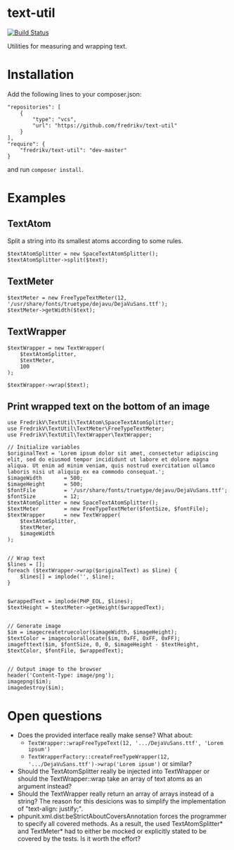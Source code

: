 # text-util
[![Build Status](https://travis-ci.org/fredrikv/text-util.svg?branch=master)](https://travis-ci.org/fredrikv/text-util)

Utilities for measuring and wrapping text.

# Installation
Add the following lines to your composer.json:

    "repositories": [
        {
            "type": "vcs",
            "url": "https://github.com/fredrikv/text-util"
        }
    ],
    "require": {
        "fredrikv/text-util": "dev-master"
    }

and run `composer install`.



# Examples

## TextAtom
Split a string into its smallest atoms according to some rules.

    $textAtomSplitter = new SpaceTextAtomSplitter();
    $textAtomSplitter->split($text);


## TextMeter
    $textMeter = new FreeTypeTextMeter(12, '/usr/share/fonts/truetype/dejavu/DejaVuSans.ttf');
    $textMeter->getWidth($text);


## TextWrapper

    $textWrapper = new TextWrapper(
        $textAtomSplitter,
        $textMeter,
        100
    );

    $textWrapper->wrap($text);

## Print wrapped text on the bottom of an image

    use FredrikV\TextUtil\TextAtom\SpaceTextAtomSplitter;
    use FredrikV\TextUtil\TextMeter\FreeTypeTextMeter;
    use FredrikV\TextUtil\TextWrapper\TextWrapper;

    // Initialize variables
    $originalText = 'Lorem ipsum dolor sit amet, consectetur adipiscing elit, sed do eiusmod tempor incididunt ut labore et dolore magna aliqua. Ut enim ad minim veniam, quis nostrud exercitation ullamco laboris nisi ut aliquip ex ea commodo consequat.';
    $imageWidth       = 500;
    $imageHeight      = 500;
    $fontFile         = '/usr/share/fonts/truetype/dejavu/DejaVuSans.ttf';
    $fontSize         = 12;
    $textAtomSplitter = new SpaceTextAtomSplitter();
    $textMeter        = new FreeTypeTextMeter($fontSize, $fontFile);
    $textWrapper      = new TextWrapper(
        $textAtomSplitter,
        $textMeter,
        $imageWidth
    );


    // Wrap text
    $lines = [];
    foreach ($textWrapper->wrap($originalText) as $line) {
        $lines[] = implode('', $line);
    }


    $wrappedText = implode(PHP_EOL, $lines);
    $textHeight = $textMeter->getHeight($wrappedText);


    // Generate image
    $im = imagecreatetruecolor($imageWidth, $imageHeight);
    $textColor = imagecolorallocate($im, 0xFF, 0xFF, 0xFF);
    imagefttext($im, $fontSize, 0, 0, $imageHeight - $textHeight, $textColor, $fontFile, $wrappedText);


    // Output image to the browser
    header('Content-Type: image/png');
    imagepng($im);
    imagedestroy($im);


# Open questions
* Does the provided interface really make sense? What about:
    * `TextWrapper::wrapFreeTypeText(12, '.../DejaVuSans.ttf', 'Lorem ipsum')`
    * `TextWrapperFactory::createFreeTypeWrapper(12, '.../DejaVuSans.ttf')->wrap('Lorem ipsum')` or similar?
* Should the TextAtomSplitter really be injected into TextWrapper or should the
  TextWrapper::wrap take an array of text atoms as an argument instead?
* Should the TextWrapper really return an array of arrays instead of a string?
  The reason for this desicions was to simplify the implementation of
  "text-align: justify;".
* phpunit.xml.dist:beStrictAboutCoversAnnotation forces the programmer to
  specify all covered methods. As a result, the used TextAtomSplitter* and
  TextMeter* had to either be mocked or explicitly stated to be covered by the
  tests. Is it worth the effort?
